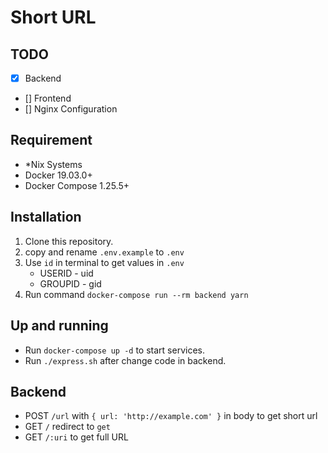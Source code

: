 # Short URL


## TODO

- [x] Backend
- [] Frontend
- [] Nginx Configuration

## Requirement

- *Nix Systems
- Docker 19.03.0+
- Docker Compose 1.25.5+

## Installation

1. Clone this repository.
2. copy and rename `.env.example` to `.env`
3. Use `id` in terminal to get values in `.env`
    - USERID - uid
    - GROUPID - gid
4. Run command `docker-compose run --rm backend yarn`

## Up and running

- Run `docker-compose up -d` to start services.
- Run `./express.sh` after change code in backend.

## Backend

- POST `/url` with `{ url: 'http://example.com' }` in body to get short url
- GET `/` redirect to `get`
- GET `/:uri` to get full URL
